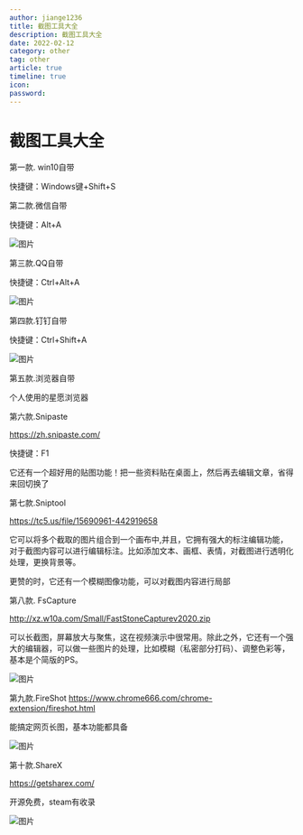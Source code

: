 ```yaml
---
author: jiange1236
title: 截图工具大全
description: 截图工具大全
date: 2022-02-12
category: other
tag: other
article: true
timeline: true
icon: 
password: 
---
```

# 截图工具大全



第一款. win10自带

快捷键：Windows键+Shift+S



第二款.微信自带

快捷键：Alt+A

![图片](https://cdn.jsdelivr.net/gh/jiange1236/MyImage/MdImg/640-16442232269891.webp)



第三款.QQ自带

快捷键：Ctrl+Alt+A

![图片](https://cdn.jsdelivr.net/gh/jiange1236/MyImage/MdImg/640-16442232269892.webp)



第四款.钉钉自带

快捷键：Ctrl+Shift+A

![图片](https://cdn.jsdelivr.net/gh/jiange1236/MyImage/MdImg/640-16442232269893.webp)



第五款.浏览器自带

个人使用的星愿浏览器

第六款.Snipaste   

https://zh.snipaste.com/

快捷键：F1

它还有一个超好用的贴图功能！把一些资料贴在桌面上，然后再去编辑文章，省得来回切换了







第七款.Sniptool   

https://tc5.us/file/15690961-442919658

它可以将多个截取的图片组合到一个画布中,并且，它拥有强大的标注编辑功能，对于截图内容可以进行编辑标注。比如添加文本、画框、表情，对截图进行透明化处理，更换背景等。

更赞的时，它还有一个模糊图像功能，可以对截图内容进行局部



第八款. FsCapture 

http://xz.w10a.com/Small/FastStoneCapturev2020.zip

可以长截图，屏幕放大与聚焦，这在视频演示中很常用。除此之外，它还有一个强大的编辑器，可以做一些图片的处理，比如模糊（私密部分打码）、调整色彩等，基本是个简版的PS。

![图片](https://cdn.jsdelivr.net/gh/jiange1236/MyImage/MdImg/640-16442232269894.webp)



第九款.FireShot https://www.chrome666.com/chrome-extension/fireshot.html

能搞定网页长图，基本功能都具备

![图片](https://cdn.jsdelivr.net/gh/jiange1236/MyImage/MdImg/640-16442232269895.jpg)



第十款.ShareX  

https://getsharex.com/

开源免费，steam有收录

![图片](https://cdn.jsdelivr.net/gh/jiange1236/MyImage/MdImg/640-16442232269896.jpg)